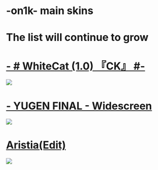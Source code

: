 # -on1k- main skins

# The list will continue to grow

# [-        # WhiteCat (1.0) 『CK』 #-](https://www.dropbox.com/s/znva6iazp345nny/-%20%20%20%20%20%20%20%20%23%20WhiteCat%20%281.0%29%20%E3%80%8ECK%E3%80%8F%20%23-.osk?dl=0)
![](https://sun9-67.userapi.com/impf/LVnVaxoRxVkMaZkwCEVL6Rvz99l7lauPOpTDDg/-10Imz1EGzc.jpg?size=1920x1080&quality=96&proxy=1&sign=955df643f808ceb64fef6c6a0d52835f&type=album)

# [- YUGEN FINAL - Widescreen](https://www.dropbox.com/s/8r0oypta3v5qc4n/-%20YUGEN%20FINAL%20-%20Widescreen.osk?dl=0)
![](https://sun9-46.userapi.com/impf/QZUbIPCbVIkZzjufQGtOxqlqhaHwUlAFJnqmRQ/vtI9-myQ3YU.jpg?size=1920x1080&quality=96&proxy=1&sign=e8c66afef18795dacd368c40eb3b1744&type=album)

# [Aristia(Edit)](https://www.dropbox.com/s/huzv2m0xjk0tj94/Aristia%28Edit%29.osk?dl=0)
![](https://sun9-59.userapi.com/impf/R38aXfzxBOmXv4EkdHdgu9Z-LSrB_32r-qMnTg/VgdVEFEH834.jpg?size=1920x1080&quality=96&proxy=1&sign=2436bd54eb5dd1ef5c5d05789b738bc4&type=album)
